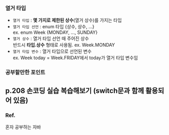 ### 열거 타입 ###
- `열거 타입` : **몇 가지로 제한된 상수**(열거 상수)를 가지는 타입 <br>
- `열거 타입 선언` : enum 타입 {상수, 상수, ...} <br>
ex. enum Week {MONDAY, ..., SUNDAY} <br>
- `열거 상수` : 열거 타입 선언 때 주어진 상수<br>
반드시 **타입.상수** 형태로 사용됨. ex. Week.MONDAY
- `열거 타입 변수` : 열거 타입으로 선언된 변수<br>
ex. Week today = Week.FRIDAY에서 today가 열거 타입 변수임<br>

### 공부할만한 포인트 ###
p.208 손코딩 실습 복습해보기 (switch문과 함께 활용되어 있음)
---
### Ref. ###
혼자 공부하는 자바
